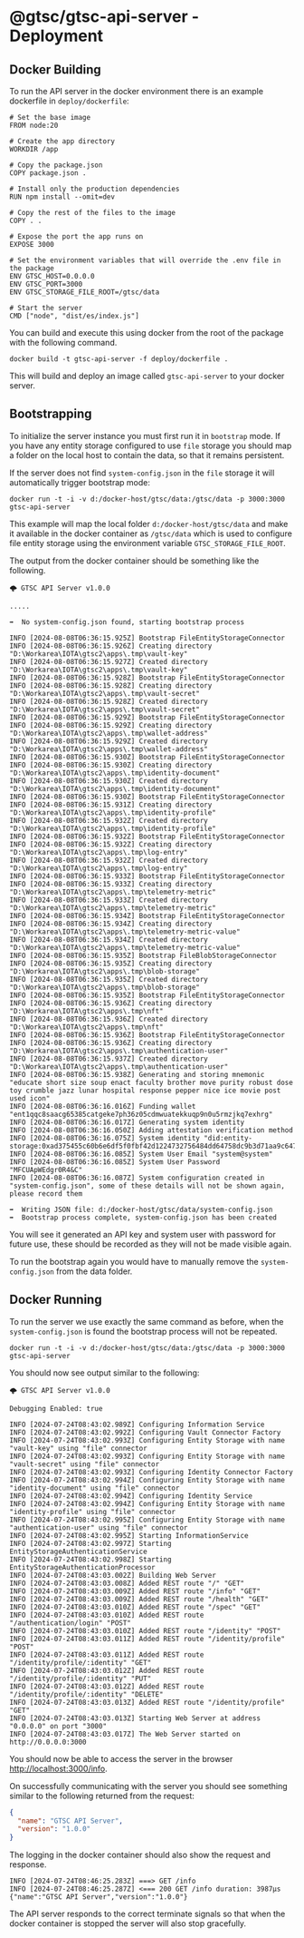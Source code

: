 # @gtsc/gtsc-api-server - Deployment

## Docker Building

To run the API server in the docker environment there is an example dockerfile in `deploy/dockerfile`:

```shell
# Set the base image
FROM node:20

# Create the app directory
WORKDIR /app

# Copy the package.json
COPY package.json .

# Install only the production dependencies
RUN npm install --omit=dev

# Copy the rest of the files to the image
COPY . .

# Expose the port the app runs on
EXPOSE 3000

# Set the environment variables that will override the .env file in the package
ENV GTSC_HOST=0.0.0.0
ENV GTSC_PORT=3000
ENV GTSC_STORAGE_FILE_ROOT=/gtsc/data

# Start the server
CMD ["node", "dist/es/index.js"]
```

You can build and execute this using docker from the root of the package with the following command.

```shell
docker build -t gtsc-api-server -f deploy/dockerfile .
```

This will build and deploy an image called `gtsc-api-server` to your docker server.

## Bootstrapping

To initialize the server instance you must first run it in `bootstrap` mode. If you have any entity storage configured to use `file` storage you should map a folder on the local host to contain the data, so that it remains persistent.

If the server does not find `system-config.json` in the `file` storage it will automatically trigger bootstrap mode:

```shell
docker run -t -i -v d:/docker-host/gtsc/data:/gtsc/data -p 3000:3000 gtsc-api-server
```

This example will map the local folder `d:/docker-host/gtsc/data` and make it available in the docker container as `/gtsc/data` which is used to configure file entity storage using the environment variable `GTSC_STORAGE_FILE_ROOT`.

The output from the docker container should be something like the following.

```shell
🌩️ GTSC API Server v1.0.0

.....

➡️  No system-config.json found, starting bootstrap process

INFO [2024-08-08T06:36:15.925Z] Bootstrap FileEntityStorageConnector
INFO [2024-08-08T06:36:15.926Z] Creating directory "D:\Workarea\IOTA\gtsc2\apps\.tmp\vault-key"
INFO [2024-08-08T06:36:15.927Z] Created directory "D:\Workarea\IOTA\gtsc2\apps\.tmp\vault-key"
INFO [2024-08-08T06:36:15.928Z] Bootstrap FileEntityStorageConnector
INFO [2024-08-08T06:36:15.928Z] Creating directory "D:\Workarea\IOTA\gtsc2\apps\.tmp\vault-secret"
INFO [2024-08-08T06:36:15.928Z] Created directory "D:\Workarea\IOTA\gtsc2\apps\.tmp\vault-secret"
INFO [2024-08-08T06:36:15.929Z] Bootstrap FileEntityStorageConnector
INFO [2024-08-08T06:36:15.929Z] Creating directory "D:\Workarea\IOTA\gtsc2\apps\.tmp\wallet-address"
INFO [2024-08-08T06:36:15.929Z] Created directory "D:\Workarea\IOTA\gtsc2\apps\.tmp\wallet-address"
INFO [2024-08-08T06:36:15.930Z] Bootstrap FileEntityStorageConnector
INFO [2024-08-08T06:36:15.930Z] Creating directory "D:\Workarea\IOTA\gtsc2\apps\.tmp\identity-document"
INFO [2024-08-08T06:36:15.930Z] Created directory "D:\Workarea\IOTA\gtsc2\apps\.tmp\identity-document"
INFO [2024-08-08T06:36:15.930Z] Bootstrap FileEntityStorageConnector
INFO [2024-08-08T06:36:15.931Z] Creating directory "D:\Workarea\IOTA\gtsc2\apps\.tmp\identity-profile"
INFO [2024-08-08T06:36:15.932Z] Created directory "D:\Workarea\IOTA\gtsc2\apps\.tmp\identity-profile"
INFO [2024-08-08T06:36:15.932Z] Bootstrap FileEntityStorageConnector
INFO [2024-08-08T06:36:15.932Z] Creating directory "D:\Workarea\IOTA\gtsc2\apps\.tmp\log-entry"
INFO [2024-08-08T06:36:15.932Z] Created directory "D:\Workarea\IOTA\gtsc2\apps\.tmp\log-entry"
INFO [2024-08-08T06:36:15.933Z] Bootstrap FileEntityStorageConnector
INFO [2024-08-08T06:36:15.933Z] Creating directory "D:\Workarea\IOTA\gtsc2\apps\.tmp\telemetry-metric"
INFO [2024-08-08T06:36:15.933Z] Created directory "D:\Workarea\IOTA\gtsc2\apps\.tmp\telemetry-metric"
INFO [2024-08-08T06:36:15.934Z] Bootstrap FileEntityStorageConnector
INFO [2024-08-08T06:36:15.934Z] Creating directory "D:\Workarea\IOTA\gtsc2\apps\.tmp\telemetry-metric-value"
INFO [2024-08-08T06:36:15.934Z] Created directory "D:\Workarea\IOTA\gtsc2\apps\.tmp\telemetry-metric-value"
INFO [2024-08-08T06:36:15.935Z] Bootstrap FileBlobStorageConnector
INFO [2024-08-08T06:36:15.935Z] Creating directory "D:\Workarea\IOTA\gtsc2\apps\.tmp\blob-storage"
INFO [2024-08-08T06:36:15.935Z] Created directory "D:\Workarea\IOTA\gtsc2\apps\.tmp\blob-storage"
INFO [2024-08-08T06:36:15.935Z] Bootstrap FileEntityStorageConnector
INFO [2024-08-08T06:36:15.936Z] Creating directory "D:\Workarea\IOTA\gtsc2\apps\.tmp\nft"
INFO [2024-08-08T06:36:15.936Z] Created directory "D:\Workarea\IOTA\gtsc2\apps\.tmp\nft"
INFO [2024-08-08T06:36:15.936Z] Bootstrap FileEntityStorageConnector
INFO [2024-08-08T06:36:15.936Z] Creating directory "D:\Workarea\IOTA\gtsc2\apps\.tmp\authentication-user"
INFO [2024-08-08T06:36:15.937Z] Created directory "D:\Workarea\IOTA\gtsc2\apps\.tmp\authentication-user"
INFO [2024-08-08T06:36:15.938Z] Generating and storing mnemonic "educate short size soup enact faculty brother move purity robust dose toy crumble jazz lunar hospital response pepper nice ice movie post used icon"
INFO [2024-08-08T06:36:16.016Z] Funding wallet "ent1qqc8saacg65385catgeke7ph36z05cdmwuatekkuqp9n0u5rmzjkq7exhrg"
INFO [2024-08-08T06:36:16.017Z] Generating system identity
INFO [2024-08-08T06:36:16.050Z] Adding attestation verification method
INFO [2024-08-08T06:36:16.075Z] System identity "did:entity-storage:0xad375455c60b6e6df5f0fbf42d1224732756484dd64758dc9b3d71aa9c6478ed"
INFO [2024-08-08T06:36:16.085Z] System User Email "system@system"
INFO [2024-08-08T06:36:16.085Z] System User Password "MFCUApWEdgr0R4&C"
INFO [2024-08-08T06:36:16.087Z] System configuration created in "system-config.json", some of these details will not be shown again, please record them

➡️  Writing JSON file: d:/docker-host/gtsc/data/system-config.json
➡️  Bootstrap process complete, system-config.json has been created
```

You will see it generated an API key and system user with password for future use, these should be recorded as they will not be made visible again.

To run the bootstrap again you would have to manually remove the `system-config.json` from the data folder.

## Docker Running

To run the server we use exactly the same command as before, when the `system-config.json` is found the bootstrap process will not be repeated.

```shell
docker run -t -i -v d:/docker-host/gtsc/data:/gtsc/data -p 3000:3000 gtsc-api-server
```

You should now see output similar to the following:

```shell
🌩️ GTSC API Server v1.0.0

Debugging Enabled: true

INFO [2024-07-24T08:43:02.989Z] Configuring Information Service
INFO [2024-07-24T08:43:02.992Z] Configuring Vault Connector Factory
INFO [2024-07-24T08:43:02.993Z] Configuring Entity Storage with name "vault-key" using "file" connector
INFO [2024-07-24T08:43:02.993Z] Configuring Entity Storage with name "vault-secret" using "file" connector
INFO [2024-07-24T08:43:02.993Z] Configuring Identity Connector Factory
INFO [2024-07-24T08:43:02.994Z] Configuring Entity Storage with name "identity-document" using "file" connector
INFO [2024-07-24T08:43:02.994Z] Configuring Identity Service
INFO [2024-07-24T08:43:02.994Z] Configuring Entity Storage with name "identity-profile" using "file" connector
INFO [2024-07-24T08:43:02.995Z] Configuring Entity Storage with name "authentication-user" using "file" connector
INFO [2024-07-24T08:43:02.995Z] Starting InformationService
INFO [2024-07-24T08:43:02.997Z] Starting EntityStorageAuthenticationService
INFO [2024-07-24T08:43:02.998Z] Starting EntityStorageAuthenticationProcessor
INFO [2024-07-24T08:43:03.002Z] Building Web Server
INFO [2024-07-24T08:43:03.008Z] Added REST route "/" "GET"
INFO [2024-07-24T08:43:03.009Z] Added REST route "/info" "GET"
INFO [2024-07-24T08:43:03.009Z] Added REST route "/health" "GET"
INFO [2024-07-24T08:43:03.010Z] Added REST route "/spec" "GET"
INFO [2024-07-24T08:43:03.010Z] Added REST route "/authentication/login" "POST"
INFO [2024-07-24T08:43:03.010Z] Added REST route "/identity" "POST"
INFO [2024-07-24T08:43:03.011Z] Added REST route "/identity/profile" "POST"
INFO [2024-07-24T08:43:03.011Z] Added REST route "/identity/profile/:identity" "GET"
INFO [2024-07-24T08:43:03.012Z] Added REST route "/identity/profile/:identity" "PUT"
INFO [2024-07-24T08:43:03.012Z] Added REST route "/identity/profile/:identity" "DELETE"
INFO [2024-07-24T08:43:03.013Z] Added REST route "/identity/profile" "GET"
INFO [2024-07-24T08:43:03.013Z] Starting Web Server at address "0.0.0.0" on port "3000"
INFO [2024-07-24T08:43:03.017Z] The Web Server started on http://0.0.0.0:3000
```

You should now be able to access the server in the browser [http://localhost:3000/info](http://localhost:3000/info).

On successfully communicating with the server you should see something similar to the following returned from the request:

```json
{
  "name": "GTSC API Server",
  "version": "1.0.0"
}
```

The logging in the docker container should also show the request and response.

```shell
INFO [2024-07-24T08:46:25.283Z] ===> GET /info
INFO [2024-07-24T08:46:25.287Z] <=== 200 GET /info duration: 3987µs {"name":"GTSC API Server","version":"1.0.0"}
```

The API server responds to the correct terminate signals so that when the docker container is stopped the server will also stop gracefully.
